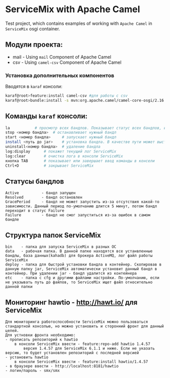 # ServiceMix with Apache Camel

Test project, which contains examples of working with `Apache Camel` in `ServiceMix` 
osgi container. 

## Модули проекта:

* mail - Using `mail` Component of Apache Camel
* csv - Using `camel-csv` Component of Apache Camel

### Установка дополнительных компонентов

Вводятся в `karaf` консоли:

```bash
karaf@root>feature:install camel-csv #для работы с csv
karaf@root>bundle:install -s mvn:org.apache.camel/camel-core-osgi/2.16.5
```

## Команды `karaf` консоли:
```bash
la 			 # просмотр всех бандлов. Показывает статус всех бандлов, их версия, номер установки, название
stop <номер бандла>	 # останавливает нужный бандл
start <номер бандла> 	 # запускает нужный бандл
install <путь до jar>	 # установка бандла. В качестве пути может выступать как адрес в файловой системе, так и maven путь(mvn:<groupId>/<artifactId>/<version>)
uninstall<номер бандла>  # удаление бандла
log:display		 # покажет текущий лог ServiceMix
log:clear		 # очистка лога в консоли ServiceMix
кнопка TAB		 # показывает или завершает ввод команды в консели
Ctrl+D 			 # закрывает ServiceMix
```
	
	
## Статусы бандлов
	Active			- бандл запущен
	Resolved		- бандл остановлен
	GracePeriod		- бандл не может запустить из-за отсутствия какой-то зависимости. Данный период по-умолчанию длится 5 минут, потом бандл переходит в статус Failure
	Failure			- бандл не смог запуститься из-за ошибок в самом бандле
	
## Структура папок ServiceMix
	bin    - папка для запуска ServiceMix в разных ОС
	data   - рабочая папка. В данной папке находятся все устанвленные бандлы, база данных(kahadb) для брокера ActiveMQ, лог файл работы ServiceMix
	deploy - папка для быстрой установки бандла в контейнер. Скопировав в данную папку jar, ServiceMix автоматически установит данный бандл в контейнер. При удалении jar - бандл удалится из контейнера
	etc    - папка с cfg и другими файлами настройки. По-умолчанию, если не указывать путь до файлов, то ServiceMix ищет файл относительно данной папки
	
## Мониторинг hawtio - http://hawt.io/ для ServiceMix
	Для мониторинга работоспособности ServiceMix можно пользоваться стандартной консолью, но можно установить и сторонний фронт для данный целей.
	Для устновки фронта необходимо:
	- прописать репозиторий к hawtio 
		в консоли ServiceMix ввести - feature:repo-add hawtio 1.4.57
			версия 1.4.57 для ServiceMix 6.1.1 и ниже. Если не указать версию, то будет установлен репозиторий с последней версией
	- установить hawtio
		в консоли ServiceMix ввести - feature:install hawtio/1.4.57
	- в браузере ввести - http://localhost:8181/hawtio
	- логин/пароль - smx/smx
